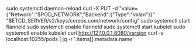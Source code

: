 sudo systemctl daemon-reload
curl -X PUT -d "value={\"Network\":\"$POD_NETWORK\",\"Backend\":{\"Type\":\"vxlan\"}}" "$ETCD_SERVER/v2/keys/coreos.com/network/config"
sudo systemctl start flanneld
sudo systemctl enable flanneld
sudo systemctl start kubelet
sudo systemctl enable kubelet
curl http://127.0.0.1:8080/version
curl -s localhost:10255/pods | jq -r '.items[].metadata.name'
